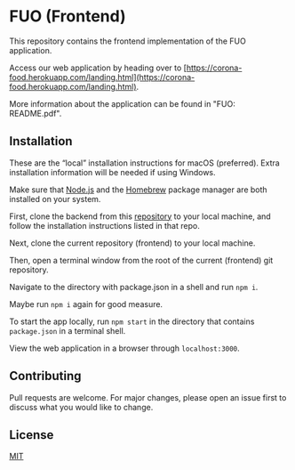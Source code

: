 # FUO (Frontend)

This repository contains the frontend implementation of the FUO application.

Access our web application by heading over to [https://corona-food.herokuapp.com/landing.html](https://corona-food.herokuapp.com/landing.html).

More information about the application can be found in "FUO: README.pdf".

## Installation


These are the “local” installation instructions for macOS (preferred). Extra installation information will be needed if using Windows.

Make sure that [Node.js](https://nodejs.org/en/download/) and the [Homebrew](https://brew.sh/) package manager are both installed on your system.

First, clone the backend from this [repository](https://github.com/MoonJiao123/FUO-backend) to your local machine, and follow the installation instructions listed in that repo.

Next, clone the current repository (frontend) to your local machine.

Then, open a terminal window from the root of the current (frontend) git repository.

Navigate to the directory with package.json in a shell and run ``npm i``. 

Maybe run ``npm i`` again for good measure.

To start the app locally, run ``npm start`` in the directory that contains ``package.json`` in a terminal shell.

View the web application in a browser through ``localhost:3000``.


## Contributing
Pull requests are welcome. For major changes, please open an issue first to discuss what you would like to change.

## License
[MIT](https://choosealicense.com/licenses/mit/)
